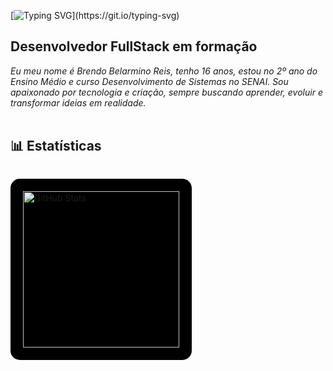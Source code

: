 [![Typing SVG](https://readme-typing-svg.herokuapp.com?font=Montserrat&size=40&pause=1000&color=9350B9&vCenter=true&width=530&height=40&lines=Ol%C3%A1+eu+sou+o+Brendo+Reis!)](https://git.io/typing-svg)
## Desenvolvedor FullStack em formação
*Eu meu nome é Brendo Belarmino Reis, tenho 16 anos, estou no 2º ano do Ensino Médio e curso Desenvolvimento de Sistemas no SENAI.
Sou apaixonado por tecnologia e criação, sempre buscando aprender, evoluir e transformar ideias em realidade.*
<br> </br>
## 📊 Estatísticas
<p style="background-color: #000; padding: 20px; border-radius: 15px; display: inline-block;">
  <img 
    alt="GitHub Stats" 
    height="250" 
    src="https://github-readme-stats.vercel.app/api?username=BrendoReisDev&show_icons=true&theme=transparent&include_all_commits=true&locale=pt-br&border_color=a259ff&title_color=a259ff&text_color=a259ff&icon_color=a259ff" 
  />
</p>
